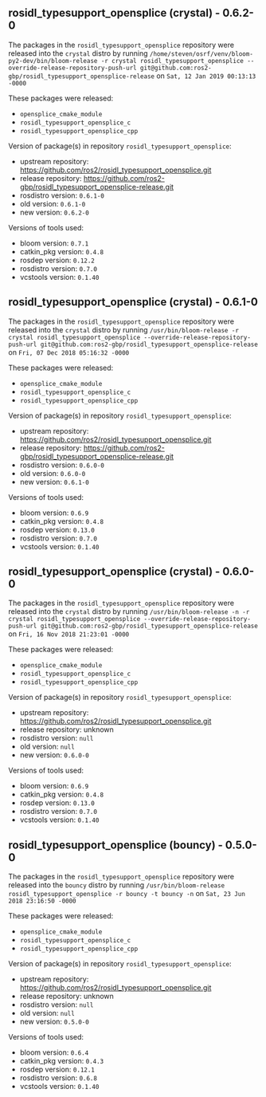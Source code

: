 ## rosidl_typesupport_opensplice (crystal) - 0.6.2-0

The packages in the `rosidl_typesupport_opensplice` repository were released into the `crystal` distro by running `/home/steven/osrf/venv/bloom-py2-dev/bin/bloom-release -r crystal rosidl_typesupport_opensplice --override-release-repository-push-url git@github.com:ros2-gbp/rosidl_typesupport_opensplice-release` on `Sat, 12 Jan 2019 00:13:13 -0000`

These packages were released:
- `opensplice_cmake_module`
- `rosidl_typesupport_opensplice_c`
- `rosidl_typesupport_opensplice_cpp`

Version of package(s) in repository `rosidl_typesupport_opensplice`:

- upstream repository: https://github.com/ros2/rosidl_typesupport_opensplice.git
- release repository: https://github.com/ros2-gbp/rosidl_typesupport_opensplice-release.git
- rosdistro version: `0.6.1-0`
- old version: `0.6.1-0`
- new version: `0.6.2-0`

Versions of tools used:

- bloom version: `0.7.1`
- catkin_pkg version: `0.4.8`
- rosdep version: `0.12.2`
- rosdistro version: `0.7.0`
- vcstools version: `0.1.40`


## rosidl_typesupport_opensplice (crystal) - 0.6.1-0

The packages in the `rosidl_typesupport_opensplice` repository were released into the `crystal` distro by running `/usr/bin/bloom-release -r crystal rosidl_typesupport_opensplice --override-release-repository-push-url git@github.com:ros2-gbp/rosidl_typesupport_opensplice-release` on `Fri, 07 Dec 2018 05:16:32 -0000`

These packages were released:
- `opensplice_cmake_module`
- `rosidl_typesupport_opensplice_c`
- `rosidl_typesupport_opensplice_cpp`

Version of package(s) in repository `rosidl_typesupport_opensplice`:

- upstream repository: https://github.com/ros2/rosidl_typesupport_opensplice.git
- release repository: https://github.com/ros2-gbp/rosidl_typesupport_opensplice-release.git
- rosdistro version: `0.6.0-0`
- old version: `0.6.0-0`
- new version: `0.6.1-0`

Versions of tools used:

- bloom version: `0.6.9`
- catkin_pkg version: `0.4.8`
- rosdep version: `0.13.0`
- rosdistro version: `0.7.0`
- vcstools version: `0.1.40`


## rosidl_typesupport_opensplice (crystal) - 0.6.0-0

The packages in the `rosidl_typesupport_opensplice` repository were released into the `crystal` distro by running `/usr/bin/bloom-release -n -r crystal rosidl_typesupport_opensplice --override-release-repository-push-url git@github.com:ros2-gbp/rosidl_typesupport_opensplice-release` on `Fri, 16 Nov 2018 21:23:01 -0000`

These packages were released:
- `opensplice_cmake_module`
- `rosidl_typesupport_opensplice_c`
- `rosidl_typesupport_opensplice_cpp`

Version of package(s) in repository `rosidl_typesupport_opensplice`:

- upstream repository: https://github.com/ros2/rosidl_typesupport_opensplice.git
- release repository: unknown
- rosdistro version: `null`
- old version: `null`
- new version: `0.6.0-0`

Versions of tools used:

- bloom version: `0.6.9`
- catkin_pkg version: `0.4.8`
- rosdep version: `0.13.0`
- rosdistro version: `0.7.0`
- vcstools version: `0.1.40`


## rosidl_typesupport_opensplice (bouncy) - 0.5.0-0

The packages in the `rosidl_typesupport_opensplice` repository were released into the `bouncy` distro by running `/usr/bin/bloom-release rosidl_typesupport_opensplice -r bouncy -t bouncy -n` on `Sat, 23 Jun 2018 23:16:50 -0000`

These packages were released:
- `opensplice_cmake_module`
- `rosidl_typesupport_opensplice_c`
- `rosidl_typesupport_opensplice_cpp`

Version of package(s) in repository `rosidl_typesupport_opensplice`:

- upstream repository: https://github.com/ros2/rosidl_typesupport_opensplice.git
- release repository: unknown
- rosdistro version: `null`
- old version: `null`
- new version: `0.5.0-0`

Versions of tools used:

- bloom version: `0.6.4`
- catkin_pkg version: `0.4.3`
- rosdep version: `0.12.1`
- rosdistro version: `0.6.8`
- vcstools version: `0.1.40`


